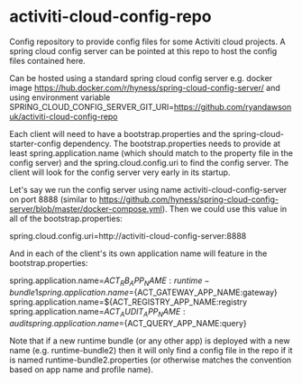 # activiti-cloud-config-repo

Config repository to provide config files for some Activiti cloud projects. A spring cloud config server can be pointed at this repo to host the config files contained here.

Can be hosted using a standard spring cloud config server e.g. docker image https://hub.docker.com/r/hyness/spring-cloud-config-server/ and using environment variable SPRING_CLOUD_CONFIG_SERVER_GIT_URI=https://github.com/ryandawsonuk/activiti-cloud-config-repo

Each client will need to have a bootstrap.properties and the spring-cloud-starter-config dependency. The bootstrap.properties needs to provide at least spring.application.name (which should match to the property file in the config server) and the spring.cloud.config.uri to find the config server. The client will look for the config server very early in its startup.

Let's say we run the config server using name activiti-cloud-config-server on port 8888 (similar to https://github.com/hyness/spring-cloud-config-server/blob/master/docker-compose.yml). Then we could use this value in all of the bootstrap.properties:

spring.cloud.config.uri=http://activiti-cloud-config-server:8888

And in each of the client's its own application name will feature in the bootstrap.properties:

spring.application.name=${ACT_RB_APP_NAME:runtime-bundle1}
spring.application.name=${ACT_GATEWAY_APP_NAME:gateway}
spring.application.name=${ACT_REGISTRY_APP_NAME:registry
spring.application.name=${ACT_AUDIT_APP_NAME:audit}
spring.application.name=${ACT_QUERY_APP_NAME:query}

Note that if a new runtime bundle (or any other app) is deployed with a new name (e.g. runtime-bundle2) then it will only find a config file in the repo if it is named runtime-bundle2.properties (or otherwise matches the convention based on app name and profile name).